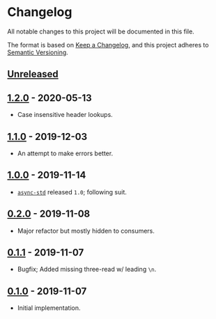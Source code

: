 # Changelog

All notable changes to this project will be documented in this file.

The format is based on [Keep a Changelog](https://keepachangelog.com/en/1.0.0/),
and this project adheres to [Semantic Versioning](https://semver.org/spec/v2.0.0.html).

## [Unreleased][unrel]

## [1.2.0] - 2020-05-13

- Case insensitive header lookups.

## [1.1.0] - 2019-12-03

- An attempt to make errors better.

## [1.0.0] - 2019-11-14

- [`async-std`][async-std] released `1.0`; following suit.

## [0.2.0] - 2019-11-08

- Major refactor but mostly hidden to consumers.

## [0.1.1] - 2019-11-07

- Bugfix; Added missing three-read w/ leading `\n`.

## [0.1.0] - 2019-11-07

- Initial implementation.

[unrel]: https://github.com/sizethree/elaine/compare/v1.2.0...HEAD
[1.2.0]: https://github.com/sizethree/elaine/compare/v1.1.0...v1.2.0
[1.1.0]: https://github.com/sizethree/elaine/compare/v1.0.0...v1.1.0
[1.0.0]: https://github.com/sizethree/elaine/compare/v0.2.0...v1.0.0
[0.2.0]: https://github.com/sizethree/elaine/compare/v0.1.1...v0.2.0
[0.1.1]: https://github.com/sizethree/elaine/compare/v0.1.0...v0.1.1
[0.1.0]: https://github.com/sizethree/elaine/releases/tag/v0.1.0
[async-std]: https://github.com/async-rs/async-std
